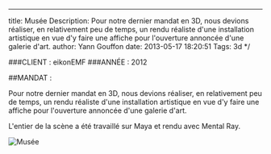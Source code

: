 ---
title: Musée
Description: Pour notre dernier mandat en 3D, nous devions réaliser, en relativement peu de temps, un rendu réaliste d'une installation artistique en vue d'y faire une affiche pour l'ouverture annoncée d'une galerie d'art.
author: Yann Gouffon
date: 2013-05-17 18:20:51
Tags: 3d
*/

###CLIENT : eikonEMF
###ANNÉE : 2012

##MANDAT :

Pour notre dernier mandat en 3D, nous devions réaliser, en relativement peu de temps, un rendu réaliste d'une installation artistique en vue d'y faire une affiche pour l'ouverture annoncée d'une galerie d'art.

L'entier de la scène a été travaillé sur Maya et rendu avec Mental Ray. 

![Musée](http://staging.yago.io/content/images/musee.jpg.jpg)
